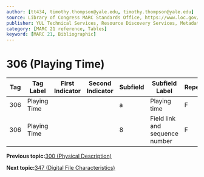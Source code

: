 ```yaml
---
author: [tt434, timothy.thompson@yale.edu, timothy.thompson@yale.edu]
source: Library of Congress MARC Standards Office, https://www.loc.gov/marc/bibliographic/bd306.html
publisher: YUL Technical Services, Resource Discovery Services, Metadata Services Unit
category: [MARC 21 reference, Tables]
keyword: [MARC 21, Bibliographic]
---
```


# 306 \(Playing Time\)

|Tag|Tag Label|First Indicator|Second Indicator|Subfield|Subfield Label|Repeatable|
|---|---------|---------------|----------------|--------|--------------|----------|
|306|Playing Time| | |a|Playing time|F|
|306|Playing Time| | |8|Field link and sequence number|F|

**Previous topic:**[300 \(Physical Description\)](../tables/300_bib_table.md)

**Next topic:**[347 \(Digital File Characteristics\)](../tables/347_bib_table.md)

